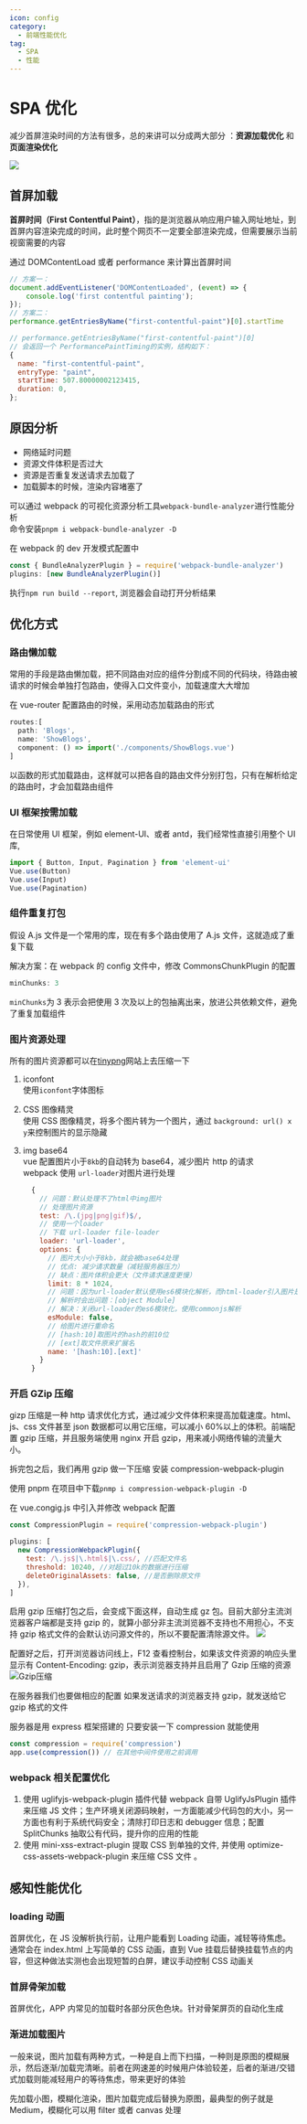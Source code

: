 ```yaml
---
icon: config
category:
  - 前端性能优化
tag:
  - SPA
  - 性能
---
```


# SPA 优化

减少首屏渲染时间的方法有很多，总的来讲可以分成两大部分 ：**资源加载优化** 和 **页面渲染优化**

![](./performace.png)

## 首屏加载

**首屏时间（First Contentful Paint）**，指的是浏览器从响应用户输入网址地址，到首屏内容渲染完成的时间，此时整个网页不一定要全部渲染完成，但需要展示当前视窗需要的内容

通过 DOMContentLoad 或者 performance 来计算出首屏时间

```javascript
// 方案一：
document.addEventListener('DOMContentLoaded', (event) => {
    console.log('first contentful painting');
});
// 方案二：
performance.getEntriesByName("first-contentful-paint")[0].startTime

// performance.getEntriesByName("first-contentful-paint")[0]
// 会返回一个 PerformancePaintTiming的实例，结构如下：
{
  name: "first-contentful-paint",
  entryType: "paint",
  startTime: 507.80000002123415,
  duration: 0,
};
```

## 原因分析

- 网络延时问题
- 资源文件体积是否过大
- 资源是否重复发送请求去加载了
- 加载脚本的时候，渲染内容堵塞了

可以通过 webpack 的可视化资源分析工具`webpack-bundle-analyzer`进行性能分析  
命令安装`pnpm i webpack-bundle-analyzer -D`

在 webpack 的 dev 开发模式配置中

```javascript
const { BundleAnalyzerPlugin } = require('webpack-bundle-analyzer')
plugins: [new BundleAnalyzerPlugin()]
```

执行`npm run build --report`, 浏览器会自动打开分析结果

## 优化方式

### 路由懒加载

常用的手段是路由懒加载，把不同路由对应的组件分割成不同的代码块，待路由被请求的时候会单独打包路由，使得入口文件变小，加载速度大大增加

在 vue-router 配置路由的时候，采用动态加载路由的形式

```javascript
routes:[
  path: 'Blogs',
  name: 'ShowBlogs',
  component: () => import('./components/ShowBlogs.vue')
]
```

以函数的形式加载路由，这样就可以把各自的路由文件分别打包，只有在解析给定的路由时，才会加载路由组件

### UI 框架按需加载

在日常使用 UI 框架，例如 element-UI、或者 antd，我们经常性直接引用整个 UI 库,

```javascript
import { Button, Input, Pagination } from 'element-ui'
Vue.use(Button)
Vue.use(Input)
Vue.use(Pagination)
```

### 组件重复打包

假设 A.js 文件是一个常用的库，现在有多个路由使用了 A.js 文件，这就造成了重复下载

解决方案：在 webpack 的 config 文件中，修改 CommonsChunkPlugin 的配置

```javascript
minChunks: 3
```

`minChunks`为 3 表示会把使用 3 次及以上的包抽离出来，放进公共依赖文件，避免了重复加载组件

### 图片资源处理

所有的图片资源都可以在[tinypng](https://tinypng.com/)网站上去压缩一下

1. iconfont  
   使用`iconfont`字体图标

2. CSS 图像精灵  
   使用 CSS 图像精灵，将多个图片转为一个图片，通过 `background: url() x y`来控制图片的显示隐藏

3. img base64  
   vue 配置图片小于`8kb`的自动转为 base64，减少图片 http 的请求  
   webpack 使用 `url-loader`对图片进行处理
   ```javascript
     {
       // 问题：默认处理不了html中img图片
       // 处理图片资源
       test: /\.(jpg|png|gif)$/,
       // 使用一个loader
       // 下载 url-loader file-loader
       loader: 'url-loader',
       options: {
         // 图片大小小于8kb，就会被base64处理
         // 优点: 减少请求数量（减轻服务器压力）
         // 缺点：图片体积会更大（文件请求速度更慢）
         limit: 8 * 1024,
         // 问题：因为url-loader默认使用es6模块化解析，而html-loader引入图片是commonjs
         // 解析时会出问题：[object Module]
         // 解决：关闭url-loader的es6模块化，使用commonjs解析
         esModule: false,
         // 给图片进行重命名
         // [hash:10]取图片的hash的前10位
         // [ext]取文件原来扩展名
         name: '[hash:10].[ext]'
       }
     }
   ```

### 开启 GZip 压缩

gizp 压缩是一种 http 请求优化方式，通过减少文件体积来提高加载速度。html、js、css 文件甚至 json 数据都可以用它压缩，可以减小 60%以上的体积。前端配置 gzip 压缩，并且服务端使用 nginx 开启 gzip，用来减小网络传输的流量大小。

拆完包之后，我们再用 gzip 做一下压缩 安装 compression-webpack-plugin

使用 pnpm 在项目中下载`pnmp i compression-webpack-plugin -D`

在 vue.congig.js 中引入并修改 webpack 配置

```javascript
const CompressionPlugin = require('compression-webpack-plugin')

plugins: [
  new CompressionWebpackPlugin({
    test: /\.js$|\.html$|\.css/, //匹配文件名
    threshold: 10240, //对超过10k的数据进行压缩
    deleteOriginalAssets: false, //是否删除原文件
  }),
]
```

启用 gzip 压缩打包之后，会变成下面这样，自动生成 gz 包。目前大部分主流浏览器客户端都是支持 gzip 的，就算小部分非主流浏览器不支持也不用担心，不支持 gzip 格式文件的会默认访问源文件的，所以不要配置清除源文件。
![](./gzbuild.png)

配置好之后，打开浏览器访问线上，F12 查看控制台，如果该文件资源的响应头里显示有 Content-Encoding: gzip，表示浏览器支持并且启用了 Gzip 压缩的资源
![Gzip压缩](./resgz.png)

在服务器我们也要做相应的配置 如果发送请求的浏览器支持 gzip，就发送给它 gzip 格式的文件

服务器是用 express 框架搭建的 只要安装一下 compression 就能使用

```javascript
const compression = require('compression')
app.use(compression()) // 在其他中间件使用之前调用
```

### webpack 相关配置优化

1. 使用 uglifyjs-webpack-plugin 插件代替 webpack 自带 UglifyJsPlugin 插件来压缩 JS 文件；生产环境关闭源码映射，一方面能减少代码包的大小，另一方面也有利于系统代码安全；清除打印日志和 debugger 信息；配置 SplitChunks 抽取公有代码，提升你的应用的性能
2. 使用 mini-xss-extract-plugin 提取 CSS 到单独的文件, 并使用 optimize-css-assets-webpack-plugin 来压缩 CSS 文件 。

## 感知性能优化

### loading 动画

首屏优化，在 JS 没解析执行前，让用户能看到 Loading 动画，减轻等待焦虑。通常会在 index.html 上写简单的 CSS 动画，直到 Vue 挂载后替换挂载节点的内容，但这种做法实测也会出现短暂的白屏，建议手动控制 CSS 动画关

### 首屏骨架加载

首屏优化，APP 内常见的加载时各部分灰色色块。针对骨架屏页的自动化生成

### 渐进加载图片

一般来说，图片加载有两种方式，一种是自上而下扫描，一种则是原图的模糊展示，然后逐渐/加载完清晰。前者在网速差的时候用户体验较差，后者的渐进/交错式加载则能减轻用户的等待焦虑，带来更好的体验

先加载小图，模糊化渲染，图片加载完成后替换为原图，最典型的例子就是 Medium，模糊化可以用 filter 或者 canvas 处理
